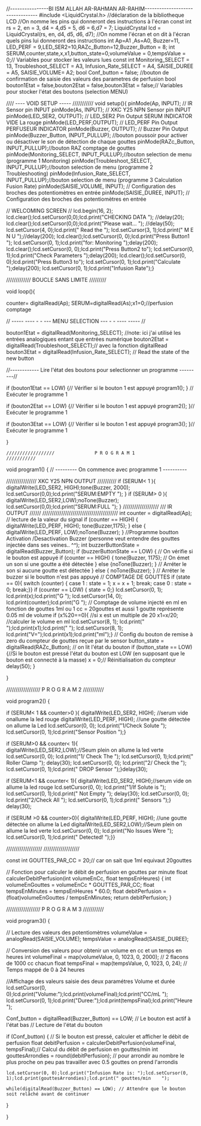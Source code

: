 //----------------BI ISM ALLAH AR-RAHMAN AR-RAHIM---------------------------------
#include <LiquidCrystal.h> //déclaration de la bibliotheque LCD
//On nomme les pins qui donneront des instructions à l'écran
const int rs = 2, en = 3, d4 = 4,d5 = 5, d6 = 6,d7 = 7;
LiquidCrystal lcd = LiquidCrystal(rs, en, d4, d5, d6, d7);
//On nomme l'écran et on dit à l'écran quels pins lui donneront des instructions 
int Ap=A1 ,As=A0, Buzzer=11, LED_PERF = 9,LED_SER2=10,RAZc_Button=12,Buzzer_Button = 8;
int SERUM,counter,state,x,x1,button_state=0,volumeValue = 0,tempsValue = 0;// Variables pour stocker les valeurs lues
const int Monitoring_SELECT = 13, Troubleshoot_SELECT = A3, Infusion_Rate_SELECT = A4, SAISIE_DUREE = A5, SAISIE_VOLUME= A2; 
bool Conf_button = false; //bouton de confirmation de saisie des valeurs des parametres de perfusion
bool bouton1Etat = false,bouton2Etat = false,bouton3Etat = false;// Variables pour stocker l'état des boutons (selection MENU)

////             ---- VOID SETUP -----      ///////////
void setup(){
pinMode(Ap, INPUT); // IR Sensor pin INPUT
pinMode(As, INPUT); // XKC Y25 NPN Sensor pin INPUT
pinMode(LED_SER2, OUTPUT); // LED_SER2 Pin Output SERUM INDICATOR VIDE La rouge
pinMode(LED_PERF,OUTPUT); // LED_PERF Pin Output PERFUSEUR INDICATOR
pinMode(Buzzer, OUTPUT); // Buzzer Pin Output
pinMode(Buzzer_Button, INPUT_PULLUP); //bouton poussoir pour activer ou désactiver le son de détection de chaque gouttes
pinMode(RAZc_Button, INPUT_PULLUP);//bouton RAZ comptage de gouttes 
pinMode(Monitoring_SELECT, INPUT_PULLUP);//bouton selection de menu (programme 1 Monitoring)
pinMode(Troubleshoot_SELECT, INPUT_PULLUP);//bouton selection de menu (programme 2 Troubleshooting)
pinMode(Infusion_Rate_SELECT, INPUT_PULLUP);//bouton selection de menu (programme 3 Calculation Fusion Rate)
pinMode(SAISIE_VOLUME, INPUT); // Configuration des broches des potentiomètres en entrée
pinMode(SAISIE_DUREE, INPUT); // Configuration des broches des potentiomètres en entrée
 
// WELCOMING SCREEN //
lcd.begin(16, 2);
lcd.clear();lcd.setCursor(0,0);lcd.print("CHECKING DATA    "); //delay(20);
lcd.clear();lcd.setCursor(0,0);lcd.print("Please wait...      "); //delay(50);
lcd.setCursor(4, 0);lcd.print("    Read the       ");
lcd.setCursor(3, 1);lcd.print(" M E N U           ");//delay(200);
lcd.clear();lcd.setCursor(0, 0);lcd.print("Press Button1   ");
lcd.setCursor(0, 1);lcd.print("for: Monitoring    ");delay(200);
lcd.clear();lcd.setCursor(0, 0);lcd.print("Press Button2 to");
lcd.setCursor(0, 1);lcd.print("Check Parameters    ");delay(200);
lcd.clear();lcd.setCursor(0, 0);lcd.print("Press Button3 to");
lcd.setCursor(0, 1);lcd.print("Calculate   ");delay(200);
lcd.setCursor(0, 1);lcd.print("Infusion Rate");}

/////////////                  BOUCLE SANS LIMITE            /////////

void loop(){ 

counter= digitalRead(Ap); SERUM=digitalRead(As);x1=0;//perfusion comptage


//                         ----- ---- - - ---             MENU SELECTION      ---  -  - ---- -----                         //

 bouton1Etat  = digitalRead(Monitoring_SELECT); //note: ici j'ai utilisé les entrées analogiques entant que entrées numérique
 bouton2Etat  = digitalRead(Troubleshoot_SELECT);// avec la fonction digitalRead
 bouton3Etat  = digitalRead(Infusion_Rate_SELECT); // Read the state of the new button

  
 //------------ Lire l'état des boutons pour selectionner un programme ---------// 

  if (bouton1Etat == LOW) {// Vérifier si le bouton 1 est appuyé
    program1(); } // Exécuter le programme 1
 
  
 if (bouton2Etat == LOW) {// Vérifier si le bouton 1 est appuyé
    program2(); }// Exécuter le programme 1
   
  
  if (bouton3Etat == LOW) {// Vérifier si le bouton 1 est appuyé
    program3();  }// Exécuter le programme 1
 
  } 
  
    //////////////////               P R O G R A M 1              ///////////


  void program1() {  //  ---------  On commence avec programme 1 ----------
  
////////////////           XKC Y25 NPN OUTPUT        //////////
if (SERUM< 1 ){ 
digitalWrite(LED_SER2, HIGH);tone(Buzzer, 2000);
lcd.setCursor(0,0);lcd.print("SERUM:EMPTY            ");
} if (SERUM> 0 ){ 
digitalWrite(LED_SER2,LOW);noTone(Buzzer);
lcd.setCursor(0,0);lcd.print("SERUM:FULL             ");
}
/////////////////// ///       IR OUTPUT             ////// ////////////////////////////////////////
int counter = digitalRead(Ap); // lecture de la valeur du signal
if (counter == HIGH) { digitalWrite(LED_PERF, HIGH); tone(Buzzer,1175); }
else { digitalWrite(LED_PERF, LOW);noTone(Buzzer); }
//Programme boutton Activation /Desactivation Buzzer (personne veut entendre des gouttes injectée dans ses veines.. ^^);
 int buzzerButtonState = digitalRead(Buzzer_Button);
  if (buzzerButtonState == LOW) { // On vérifie si le bouton est appuyé
  if (counter == HIGH) { tone(Buzzer, 1175); // On émet un son si une goutte a été détectée 
  } else {noTone(Buzzer); } // Arréter le son si aucune goutte est détectée 
  } else { noTone(Buzzer); } // Arréter le buzzer si le boutton n'est pas appuyé
// COMPTAGE DE GOUTTES 
if (state == 0){
switch (counter) {
case 1 : state = 1; x = x + 1; break; 
case 0 : state = 0; break;}}
if (counter == LOW) {
state = 0;}
lcd.setCursor(0, 1); lcd.print(x);lcd.print("G           ");
lcd.setCursor(14, 0); lcd.print(counter);lcd.print("G             ");
// Comptage de volume injecté en ml en fonction de gouttes 1ml ou 1 cc = 20gouttes et aussi 1 goutte représente 0.05 ml de volume
if (x%20==0){ //si x est un multiple de 20
x1=x/20; //calculer le volume en ml 
lcd.setCursor(8, 1); lcd.print("                  ");lcd.print(x1);lcd.print("                    ");
lcd.setCursor(8, 1); lcd.print("V=");lcd.print(x1);lcd.print("ml");}
// Config du bouton de remise à zero du compteur de gouttes reçue par le sensor
button_state = digitalRead(RAZc_Button); // on lit l'état du bouton
if (button_state == LOW) {//Si le bouton est pressé l'état du bouton est LOW (en supposant que le bouton est connecté à la masse)
x = 0;// Réinitialisation du compteur
delay(50); }

}

  //////////////////               P R O G R A M 2             ///////////

  
  void program2() {

  if (SERUM< 1 && counter>0 ){ 
  digitalWrite(LED_SER2, HIGH); //serum vide onallume la led rouge
  digitalWrite(LED_PERF, HIGH); //une goutte détectée on allume la Led
  lcd.setCursor(0, 0); lcd.print("1/Check Solute   ");  lcd.setCursor(0, 1);lcd.print("Sensor Position     ");}
 
  if (SERUM>0  && counter< 1){  
  digitalWrite(LED_SER2,LOW);//Seum plein on allume la led verte
  lcd.setCursor(0, 0); lcd.print("1/ Check The               ");  lcd.setCursor(0, 1);lcd.print("  Roller Clamp            "); delay(30);
  lcd.setCursor(0, 0); lcd.print("2/ Check the              ");  lcd.setCursor(0, 1);lcd.print("  DROP Sensor               ");}delay(30);
  

  if (SERUM<1  && counter< 1){ 
  digitalWrite(LED_SER2, HIGH);//serum vide on allume la led rouge
  lcd.setCursor(0, 0); lcd.print("1/If Solute is      ");  lcd.setCursor(0, 1);lcd.print("  Not Empty      ");  delay(30);
  lcd.setCursor(0, 0); lcd.print("2/Check All            ");  lcd.setCursor(0, 1);lcd.print("  Sensors         ");}  delay(30);

  
  if (SERUM >0  && counter>0){ 
  digitalWrite(LED_PERF, HIGH); //une goutte détectée on allume la Led
  digitalWrite(LED_SER2,LOW);//Seum plein on allume la led verte
  lcd.setCursor(0, 0); lcd.print("No Issues Were  ");  lcd.setCursor(0, 1);lcd.print("   Detected!   ");}}
  
  ///////////////////                   ///////////////////
   

const int GOUTTES_PAR_CC = 20;// car on sait que 1ml equivaut 20gouttes 

// Fonction pour calculer le débit de perfusion en gouttes par minute
float calculerDebitPerfusion(int volumeEnCc, float tempsEnHeures) {
int   volumeEnGouttes = volumeEnCc * GOUTTES_PAR_CC;
float tempsEnMinutes = tempsEnHeures * 60.0;
float debitPerfusion = (float)volumeEnGouttes / tempsEnMinutes;
return debitPerfusion;
}

  //////////////////               P R O G R A M 3              ///////////
  
 void program3() {
 
 
// Lecture des valeurs des potentiomètres
  volumeValue = analogRead(SAISIE_VOLUME);
  tempsValue  =  analogRead(SAISIE_DUREE);   
  
// Conversion des valeurs pour obtenir un volume en cc et un temps en heures
  int volumeFinal = map(volumeValue, 0, 1023, 0, 2000); // 2 flacons de 1000 cc chacun
  float tempsFinal = map(tempsValue, 0, 1023, 0, 24); // Temps mappé de 0 à 24 heures
  
//Affichage des valeurs saisie des deux paramétres Volume et durée
  lcd.setCursor(0, 0);lcd.print("Volume:");lcd.print(volumeFinal);lcd.print("CC/mL   ");
  lcd.setCursor(0, 1);lcd.print("Duree:");lcd.print(tempsFinal);lcd.print("Heure     ");

  Conf_button = digitalRead(Buzzer_Button) == LOW; // Le bouton est actif à l'état bas  // Lecture de l'état du bouton

  if (Conf_button) {  // Si le bouton est pressé, calculer et afficher le débit de perfusion
    float debitPerfusion = calculerDebitPerfusion(volumeFinal, tempsFinal);// Calcul du débit de perfusion en gouttes/min
    int gouttesArrondies = round(debitPerfusion); // pour arrondir au nombre le plus proche on peu pas travailler avec 0.5 gouttes on prend l'arrondis
    
    lcd.setCursor(0, 0);lcd.print("Infusion Rate is: ");lcd.setCursor(0, 1);lcd.print(gouttesArrondies);lcd.print(" gouttes/min    ");
   
    while(digitalRead(Buzzer_Button) == LOW); // Attendre que le bouton soit relâché avant de continuer
  }

}
